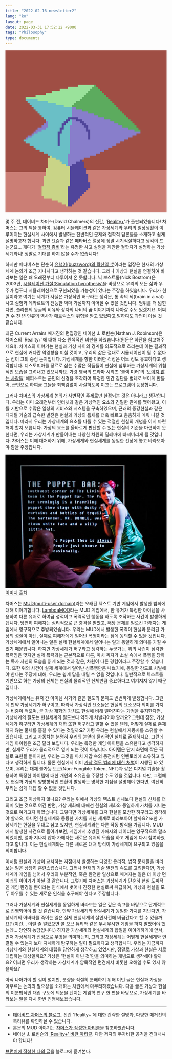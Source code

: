 ```yaml
---
title: "2022-02-16-newsletter2"
lang: "ko"
layout: page
date: 2022-03-31 17:52:12 +9000
tags: "Philosophy"
type: documents
---
```

<!-- [[Philosophy]] -->

![FAUX](../../attachments/2022-03-31-18-04-28.png)

몇 주 전, 데이비드 차머스(David Chalmers)의 신간, '[Reality+](https://wwnorton.com/books/9780393635805)'가 출판되었습니다! 차머스는 그의 책을 통하여, 컴퓨터 시뮬레이션과 같은 가상세계와 우리의 일상생활이 이루어지는 현실세계 사이에서 발생하는 전반적인 문제와 철학적 담론들을 소개하고 쉽게 설명하고자 합니다. 과연 요즘과 같은 메타버스 열풍에 정말 시기적절하다고 생각이 드는군요... 게다가 '[철학적 좀비](https://ko.wikipedia.org/wiki/%EC%B2%A0%ED%95%99%EC%A0%81_%EC%A2%80%EB%B9%84)'라는 유명한 사고 실험을 제안한 철학자가 설명하는 가상세계라니! 정말로 기대를 하지 않을 수가 없습니다!


하지만 메타버스는 단순히 [유행어(buzzword)의 확산일 뿐](https://brandequity.economictimes.indiatimes.com/news/digital/metaverse-seems-more-like-a-marketing-buzzword-elon-musk/88466014)이라는 입장은 현재의 가상세계 논의가 조금 지나치다고 생각하는 것 같습니다. 그러나 가상과 현실을 연결하여 바라보는 일은 꽤 오래전부터 다루어져 온 듯합니다. 닉 보스트롬(Nick Bostrom)은 2003년, [시뮬레이션 가설(Simulation hypothesis)](https://ko.wikipedia.org/wiki/%EB%AA%A8%EC%9D%98%EC%8B%A4%ED%97%98_%EA%B0%80%EC%84%A4)을 바탕으로 우리의 모든 삶과 우주가 컴퓨터 시뮬레이션으로 구현되었을 가능성이 있다는 주장을 하였습니다. 우리가 현실이라고 여기는 세계가 사실은 가상적인 허구라는 생각은, 통 속의 뇌(brain in a vat) 사고 실험과 데카르트의 전능한 악마 가설까지 이어질 수 있을 것입니다. 범위를 더 넓힌다면, 플라톤의 동굴의 비유와 장자의 나비의 꿈 이야기까지 나아갈 수도 있겠지요. 어쩌면 수 천 년 인류의 역사가 매트릭스의 위협을 받고 있었다고 말하여도 과언이 아닐 것 같습니다.


최근 Current Arrairs 매거진의 편집장인 네이선 J. 로빈슨(Nathan J. Robinson)은 차머스의 'Reality+'에 대해 다소 원색적인 비판을 하였습니다(원문은 하단을 참고해주세요!). 차머스의 이야기는 현실과 가상 사이의 경계를 의도적으로 흐리는데 이는 결과적으로 현실에 커다란 악영향을 미칠 것이고, 우리의 삶은 절대로 시뮬레이션이 될 수 없다는 점이 그의 중심 논지입니다. 가상세계를 향한 이러한 걱정은 어느 정도 유효하다고 생각합니다. 디스토피아를 장르로 삼는 수많은 작품들이 현실에 침투하는 가상세계의 위협적인 모습을 그려내고 있으니까요. 가령 영국의 드라마 시리즈 '블랙 미러'의 '[보이지 않는 사람들](https://namu.wiki/w/%EB%B8%94%EB%9E%99%20%EB%AF%B8%EB%9F%AC/%EC%97%90%ED%94%BC%EC%86%8C%EB%93%9C#s-2.4.5)' 에피소드는 군인의 신경을 조작하여 특정한 인간 집단을 벌레로 보이게 만들어, 군인으로 하여금 그들을 죄책감없이 사살하도록 이끄는 프로그램이 등장합니다.


그러나 차머스의 가상세계 논의가 사변적인 주제로만 한정되는 것은 아니라고 생각합니다. 우리는 이미 오래전부터 인터넷과 같은 가상적인 요소와 긴밀한 관계를 맺어왔고, 이를 기반으로 수많은 일상의 서비스와 시스템을 구축하였으며, 근래의 증강현실과 같은 디지털 기술의 급속한 발전은 현실과 가상의 틈새를 더욱 빠르고 촘촘하게 메워 나갈 것입니다. 따라서 우리는 가상세계의 요소를 다룰 수 있는 적절한 현실의 개념을 어서 마련해야 할지 모릅니다. 가상의 요소를 올바르게 판단할 수 있는 현실의 기준을 마련하지 못한다면, 우리는 가상세계가 만들어내는 다양한 차원의 딜레마에 빠져버리게 될 것입니다. 차머스는 이에 대처하기 위해, 가상세계와 현실세계를 동일한 선상에 놓고 바라보아야 함을 주장합니다.


![lambdamoo](../../attachments/2022-03-31-17-59-00.png)
[이미지 출처](https://robmyers.org/category/lambdamoo/)


차머스는 [MUD(multi-user domain)](https://ko.wikipedia.org/wiki/MUD)라는 오래된 텍스트 기반 게임에서 발생한 범죄에 대해 이야기합니다. [LambdaMOO](https://www.youtube.com/watch?v=NgB6S2KQ8qo)라는 MUD 게임에서, 한 유저가 특정한 아이템을 사용하여 다른 유저로 하여금 성적이고 폭력적인 행동을 하도록 조작하는 사건이 발생하게 됩니다. 당연히 피해자는 심리적으로 큰 충격을 받았고, 해당 문제를 일으킨 가해자는 게임에서 영구적으로 추방되었습니다. 우리는 MUD에서 발생한 폭력이 현실과 분리된 가상의 성질이 아닌, 실제로 피해자에게 일어난 폭행이라는 점에 동의할 수 있을 것입니다. 가상세계에서 일어나는 일은 실제 현실세계에서 일어나는 일과 동일하게 의미를 가질 수 있기 때문입니다. 하지만 가상세계가 허구라고 생각하는 누군가는, 위의 사건이 심각한 폭력임은 맞지만 실제 폭력과는 근본적으로 다른, 마치 독자가 소설 속에서 폭행을 당하는 독자 자신의 모습을 읽게 되는 것과 같은, 차원이 다른 경험이라고 주장할 수 있습니다. 또한 위의 사건이 실제 세계에서 일어난 성폭행만큼 나쁘기에, 동일한 강도로 처벌해야 한다는 주장에 대해, 우리는 쉽게 답을 내릴 수 없을 것입니다. 일반적으로 텍스트를 기반으로 하는 가상의 신체는 현실의 물리적인 신체만큼 중요하다고 여겨지지 않기 때문입니다.


가상세계에서는 유저 간 아이템 사기와 같은 절도의 문제도 빈번하게 발생합니다. 그런데 만약 가상세계가 허구이고, 따라서 가상적인 요소들은 현실의 요소보다 의미를 가지는 비중이 적으며, 곧 가상 재화의 가치도 현실에 비해 떨어진다는 가정을 유지한다면, 가상세계의 절도는 현실세계의 절도보다 약하게 처벌되어야 할까요? 그런데 잠깐, 가상세계가 허구라면 가상세계의 재화 또한 허구라고 말할 수 있을 텐데, 어떻게 실제로 존재하지 않는 물체를 훔칠 수 있다는 것일까요? 가령 우리는 현실에서 자동차를 소유할 수 있습니다. 그리고 자동차는 분명히 우리의 눈앞에 물리적인 실체로 존재하지요. 그런데 게임 아이템은 조금 달라 보입니다. 우리는 특정한 게임 아이템을 소유한다고 생각하지만, 실제로 우리가 물리적으로 얻게 되는 것이 아닙니다. 아이템은 단지 화면에 작은 픽셀로 표현될 뿐이지만, 우리는 그것을 마치 지갑 속의 동전처럼 인벤토리에 소유하고 있다고 생각하게 됩니다. 물론 현실에서 이미 [가상 절도 범죄에 대한 처벌](https://www.sciencetimes.co.kr/news/%E5%92%8C%EB%B2%95%EC%9B%90-quot%EA%B0%80%EC%83%81%ED%98%84%EC%8B%A4-%EC%95%84%EC%9D%B4%ED%85%9C-%EC%A0%88%EB%8F%84%EB%8F%84-%EB%B2%94%EC%A3%84%ED%96%89%EC%9C%84quot/)이 시행된 바 있으며, 우리는 대체 불가능 토큰(Non-Fungible Token, NFT)과 같은 디지털 기술을 활용하여 특정한 아이템에 대한 개인의 소유권을 주장할 수도 있을 것입니다. 다만, 그럼에도 현실과 가상의 양방향적인 변환이 발생하는 명확한 지점을 설명해야 한다면, 여전히 우리는 쉽게 대답 할 수 없을 것입니다. 


그리고 조금 이상하지 않나요? 우리는 위에서 가상의 텍스트 신체보다 현실의 신체를 더 의미 있는 것으로 여긴 반면, 가상 재화에 대해선 현실의 재화와 동일하게 가치를 지니는 것으로 여기고자 하였습니다. 그렇다면 가상세계를 그저 현실을 모방한 허구라고 생각해야 할까요, 아니면 현실세계와 동등한 가치를 지닌 세계로 바라보아야 할까요? 또한 가상세계는 현실을 무대로 삼고 있지만, 현실세계와는 다른 작동 방식을 가집니다. MUD에서 발생한 사건으로 돌아가보면, 게임에서 추방된 가해자의 데이터는 영구적으로 말소되었지만, 얼마 지나지 않아 가해자는 새로운 유저의 모습을 하고 게임에 다시 참여하였다고 합니다. 이는 현실세계와는 다른 새로운 대처 방식이 가상세계에 요구되고 있음을 의미합니다.


이처럼 현실과 가상이 교차하는 지점에서 발생하는 다양한 윤리적, 법적 문제들을 바라보는 일은 상당히 혼란스럽습니다. 그러나 현재의 기술 발전의 속도를 고려한다면, 가상세계가 게임을 넘어서 우리의 부분적인, 혹은 완전한 일상으로 매겨지는 일은 더 이상 먼 미래의 이야기가 아닐 것 같습니다. 그렇기에 차머스는 가상세계가 단순히 현실 도피적인 게임 환경일 뿐이라는 인식에서 벗어나 진정한 현실로써 취급하여, 가상과 현실을 모두 아우를 수 있는 새로운 인식을 추구해야 한다고 주장합니다.


그러나 가상세계와 현실세계를 동일하게 바라보는 일은 깊은 숙고를 바탕으로 단계적으로 진행되어야 할 것 같습니다. 만약 가상세계와 현실세계가 동일한 가치를 지닌다면, 가상세계의 아바타를 죽이는 일은 실제 현실세계의 살인사건에 버금간다고 할 수 있을까요? (이런... 이럴 줄 알았으면 콜 오브 듀티와 같은 무시무시한 게임을 하지 말았어야 했는데... 당연히 농담입니다.) 하지만 가상세계와 현실세계의 합일을 이야기하기에 앞서, 먼저 가상세계가 진정으로 무엇을 의미하는지, 그리고 가상세계는 어떻게 현실세계와 연결될 수 있는지 보다 자세하게 탐구하는 일이 필요하다고 생각합니다. 우리는 지금까지 가상세계와 현실세계의 대립을 당연하게 생각하고 있었지만, 정말로 가상과 현실은 서로 대립하는 대상일까요? 가상은 '현실이 아닌 것'만을 의미하는 개념으로 생각해야 할까요? 어쩌면 우리가 생각하는 가상세계가 암묵적인 편견에서 비롯한 오해일 수도 있지 않을까요?


아직 나아가야 할 길이 멀지만, 분량을 적절히 분배하기 위해 이번 글은 현실과 가상을 아우르는 논의의 필요성을 소개하는 차원에서 마무리하겠습니다. 다음 글은 가상과 현실의 이분법적인 대립 구도에 의문을 던지는 게임학 연구 한 편을 바탕으로, 가상세계를 바라보는 일을 다시 한번 진행해보겠습니다.


* * *

- [데이비드 차머스의 블로그](https://consc.net/reality/). 신간 'Reality+'에 대한 간략한 설명과, 다양한 매거진의 북리뷰를 확인하실 수 있습니다.
- 본문의 MUD 이야기는 [차머스가 작성한 아티클](https://www.wired.com/story/crime-metaverse-virtual-reality/)을 참조하였습니다.
- 네이선 J. 로빈슨의 ['Reality+' 비판 아티클](https://www.currentaffairs.org/2022/02/unfortunately-we-are-not-living-in-a-simulation). 다만 저자의 무자비한 공격을 견뎌내셔야 합니다!


[브런치에 작성한 나의 글](https://brunch.co.kr/@a75fe69376a1428/8)을 블로그에 옮겨본다.

